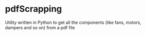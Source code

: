 # pdfScrapping
Utility written in Python to get all the components (like fans, motors, dampers and so on) from a pdf file
